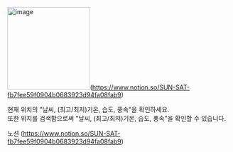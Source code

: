 <img width="186" alt="image" src="https://user-images.githubusercontent.com/90032920/216487797-9da03891-07cc-49b2-abf4-7febe17c784b.png">(https://www.notion.so/SUN-SAT-fb7fee59f0904b0683923d94fa08fab9)

현재 위치의 "날씨, (최고/최저)기온, 습도, 풍속"을 확인하세요.\
또한 위치를 검색함으로써 "날씨, (최고/최저)기온, 습도, 풍속"을 확인할 수 있습니다.

노션 (https://www.notion.so/SUN-SAT-fb7fee59f0904b0683923d94fa08fab9)
